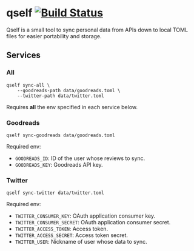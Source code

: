 # qself [![Build Status](https://github.com/brandur/qself/workflows/qself%20CI/badge.svg)](https://github.com/brandur/qself/actions)

Qself is a small tool to sync personal data from APIs down to local TOML files for easier portability and storage.

## Services

### All

    qself sync-all \
        --goodreads-path data/goodreads.toml \
        --twitter-path data/twitter.toml

Requires **all** the env specified in each service below.

### Goodreads

    qself sync-goodreads data/goodreads.toml

Required env:

* `GOODREADS_ID`: ID of the user whose reviews to sync.
* `GOODREADS_KEY`: Goodreads API key.

### Twitter

    qself sync-twitter data/twitter.toml

Required env:

* `TWITTER_CONSUMER_KEY`: OAuth application consumer key.
* `TWITTER_CONSUMER_SECRET`: OAuth application consumer secret.
* `TWITTER_ACCESS_TOKEN`: Access token.
* `TWITTER_ACCESS_SECRET`: Access token secret.
* `TWITTER_USER`: Nickname of user whose data to sync.
